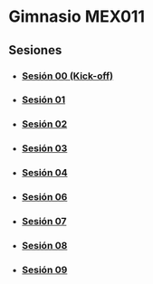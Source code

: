 # Gimnasio MEX011

## Sesiones

- ### [Sesión 00 (Kick-off)](./session-00.md)

- ### [Sesión 01](./session-01.md)

- ### [Sesión 02](./session-02.md)

- ### [Sesión 03](./session-03.md)

- ### [Sesión 04](./session-04.md)

- ### [Sesión 06](./session-06.md)

- ### [Sesión 07](./session-07.md)

- ### [Sesión 08](./session-08.md)

- ### [Sesión 09](./session-09.md)

